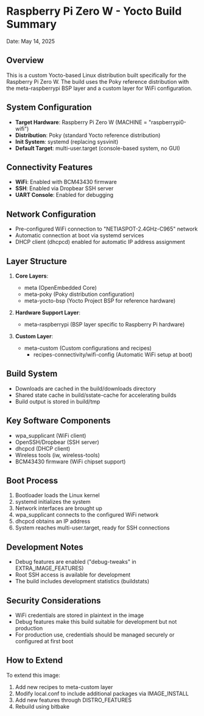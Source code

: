 # Raspberry Pi Zero W - Yocto Build Summary
Date: May 14, 2025

## Overview
This is a custom Yocto-based Linux distribution built specifically for the Raspberry Pi Zero W. The build uses the Poky reference distribution with the meta-raspberrypi BSP layer and a custom layer for WiFi configuration.

## System Configuration
- **Target Hardware**: Raspberry Pi Zero W (MACHINE = "raspberrypi0-wifi")
- **Distribution**: Poky (standard Yocto reference distribution)
- **Init System**: systemd (replacing sysvinit)
- **Default Target**: multi-user.target (console-based system, no GUI)

## Connectivity Features
- **WiFi**: Enabled with BCM43430 firmware
- **SSH**: Enabled via Dropbear SSH server
- **UART Console**: Enabled for debugging

## Network Configuration
- Pre-configured WiFi connection to "NETIASPOT-2.4GHz-C965" network
- Automatic connection at boot via systemd services
- DHCP client (dhcpcd) enabled for automatic IP address assignment

## Layer Structure
1. **Core Layers**:
   - meta (OpenEmbedded Core)
   - meta-poky (Poky distribution configuration)
   - meta-yocto-bsp (Yocto Project BSP for reference hardware)

2. **Hardware Support Layer**:
   - meta-raspberrypi (BSP layer specific to Raspberry Pi hardware)

3. **Custom Layer**:
   - meta-custom (Custom configurations and recipes)
     - recipes-connectivity/wifi-config (Automatic WiFi setup at boot)

## Build System
- Downloads are cached in the build/downloads directory
- Shared state cache in build/sstate-cache for accelerating builds
- Build output is stored in build/tmp

## Key Software Components
- wpa_supplicant (WiFi client)
- OpenSSH/Dropbear (SSH server)
- dhcpcd (DHCP client)
- Wireless tools (iw, wireless-tools)
- BCM43430 firmware (WiFi chipset support)

## Boot Process
1. Bootloader loads the Linux kernel
2. systemd initializes the system
3. Network interfaces are brought up
4. wpa_supplicant connects to the configured WiFi network
5. dhcpcd obtains an IP address
6. System reaches multi-user.target, ready for SSH connections

## Development Notes
- Debug features are enabled ("debug-tweaks" in EXTRA_IMAGE_FEATURES)
- Root SSH access is available for development
- The build includes development statistics (buildstats)

## Security Considerations
- WiFi credentials are stored in plaintext in the image
- Debug features make this build suitable for development but not production
- For production use, credentials should be managed securely or configured at first boot

## How to Extend
To extend this image:
1. Add new recipes to meta-custom layer
2. Modify local.conf to include additional packages via IMAGE_INSTALL
3. Add new features through DISTRO_FEATURES
4. Rebuild using bitbake